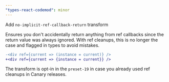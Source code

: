 ```yaml
---
"types-react-codemod": minor
---
```


Add `no-implicit-ref-callback-return` transform

Ensures you don't accidentally return anything from ref callbacks since the return value was always ignored.
With ref cleanups, this is no longer the case and flagged in types to avoid mistakes.

```diff
-<div ref={current => (instance = current)} />
+<div ref={current => {instance = current}} />
```

The transform is opt-in in the `preset-19` in case you already used ref cleanups in Canary releases.
